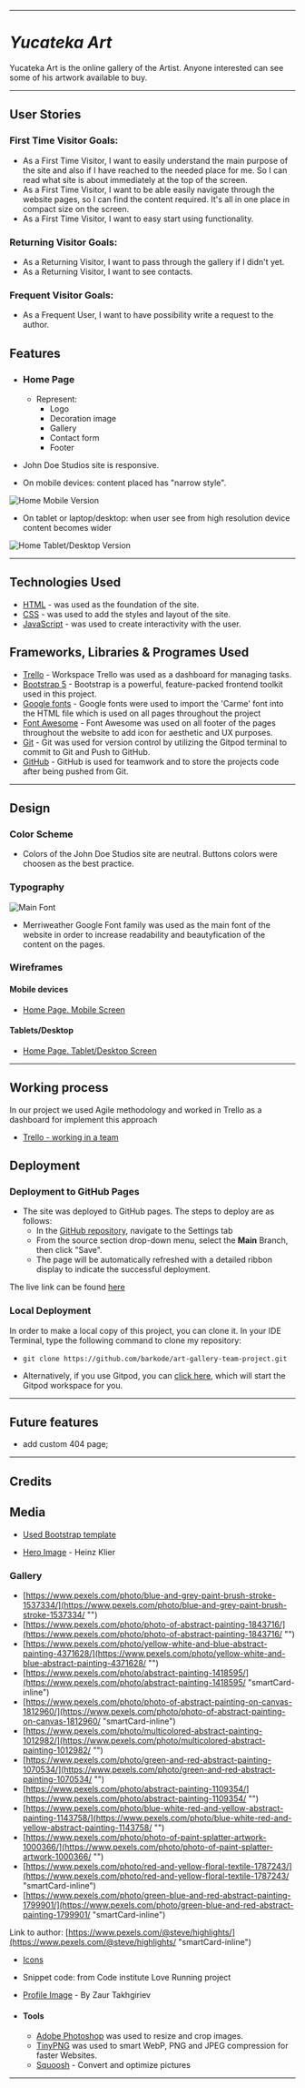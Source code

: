 
---

# *Yucateka Art*

Yucateka Art is the online gallery of the Artist. Anyone interested can see some of his artwork available to buy.

---
## User Stories

### First Time Visitor Goals:

* As a First Time Visitor, I want to easily understand the main purpose of the site and also if I have reached to the needed place for me. So I can read what site is about immediately at the top of the screen.
* As a First Time Visitor, I want to be able easily navigate through the website pages, so I can find the content required. It's all in one place in compact size on the screen.
* As a First Time Visitor, I want to easy start using functionality.

### Returning Visitor Goals:

* As a Returning Visitor, I want to pass through the gallery if I didn't yet.
* As a Returning Visitor, I want to see contacts.

### Frequent Visitor Goals:

* As a Frequent User, I want to have possibility write a request to the author.

## Features

+ ### Home Page

  - Represent:
    * Logo
    * Decoration image
    * Gallery
    * Contact form
    * Footer

- John Doe Studios site is responsive.

- On mobile devices: content placed has "narrow style".

![Home Mobile Version](docs/mobile.png)

  * On tablet or laptop/desktop: when user see from high resolution device content becomes wider

![Home Tablet/Desktop Version](docs/desktop.png)

---
## Technologies Used

- [HTML](https://developer.mozilla.org/en-US/docs/Web/HTML) - was used as the foundation of the site.
- [CSS](https://developer.mozilla.org/en-US/docs/Web/css) - was used to add the styles and layout of the site.
- [JavaScript](https://developer.mozilla.org/en-US/docs/Web/JavaScript) - was used to create interactivity with the user.

## Frameworks, Libraries & Programes Used
- [Trello](https://trello.com/) - Workspace Trello was used as a dashboard for managing tasks.
- [Bootstrap 5](https://getbootstrap.com/) - Bootstrap is a powerful, feature-packed frontend toolkit used in this project.
- [Google fonts](https://fonts.google.com) - Google fonts were used to import the 'Carme' font into the HTML file which is used on all pages throughout the project
- [Font Awesome](https://fontawesome.com) - Font Awesome was used on all footer of the pages throughout the website to add icon for aesthetic and UX purposes.
- [Git](https://gitpod.io) - Git was used for version control by utilizing the Gitpod terminal to commit to Git and Push to GitHub.
- [GitHub](https://github.com) - GitHub is used for teamwork and to store the projects code after being pushed from Git.

---
## Design

### Color Scheme

- Сolors of the John Doe Studios site are neutral. Buttons colors were choosen as the best practice.

### Typography

![Main Font](docs/primary_font.png)

- Merriweather Google Font family was used as the main font of the website in order to increase readability and beautyfication of the content on the pages.

### Wireframes

#### Mobile devices

- [Home Page. Mobile Screen](docs/basic-wireframe.jpg)

#### Tablets/Desktop

- [Home Page. Tablet/Desktop Screen](docs/basic-wireframe.jpg)

---

## Working process

In our project we used Agile methodology and worked in Trello as a dashboard for implement this approach

- [Trello - working in a team](docs/trello.png)

## Deployment

### Deployment to GitHub Pages

- The site was deployed to GitHub pages. The steps to deploy are as follows: 
  - In the [GitHub repository](https://github.com/barkode/art-gallery-team-project), navigate to the Settings tab 
  - From the source section drop-down menu, select the **Main** Branch, then click "Save".
  - The page will be automatically refreshed with a detailed ribbon display to indicate the successful deployment.

The live link can be found [here](https://barkode.github.io/art-gallery-team-project/)

### Local Deployment

In order to make a local copy of this project, you can clone it.
In your IDE Terminal, type the following command to clone my repository:

- `git clone https://github.com/barkode/art-gallery-team-project.git`

- Alternatively, if you use Gitpod, you can [click here](https://gitpod.io/#https://github.com/barkode/art-gallery-team-project), which will start the Gitpod workspace for you.

---

## Future features
- add custom 404 page;

---
## Credits

## Media
  - [Used Bootstrap template](https://startbootstrap.com/theme/creative)

  - [Hero Image](https://www.pexels.com/photo/man-in-white-and-blue-striped-long-sleeved-shirt-painting-near-seashore-896108/) - Heinz Klier   

### Gallery

  - [https://www.pexels.com/photo/blue-and-grey-paint-brush-stroke-1537334/](https://www.pexels.com/photo/blue-and-grey-paint-brush-stroke-1537334/ "‌")
  - [https://www.pexels.com/photo/photo-of-abstract-painting-1843716/](https://www.pexels.com/photo/photo-of-abstract-painting-1843716/ "‌")
  - [https://www.pexels.com/photo/yellow-white-and-blue-abstract-painting-4371628/](https://www.pexels.com/photo/yellow-white-and-blue-abstract-painting-4371628/ "‌")
  - [https://www.pexels.com/photo/abstract-painting-1418595/](https://www.pexels.com/photo/abstract-painting-1418595/ "smartCard-inline")
  - [https://www.pexels.com/photo/photo-of-abstract-painting-on-canvas-1812960/](https://www.pexels.com/photo/photo-of-abstract-painting-on-canvas-1812960/ "smartCard-inline")
  - [https://www.pexels.com/photo/multicolored-abstract-painting-1012982/](https://www.pexels.com/photo/multicolored-abstract-painting-1012982/ "‌")
  - [https://www.pexels.com/photo/green-and-red-abstract-painting-1070534/](https://www.pexels.com/photo/green-and-red-abstract-painting-1070534/ "‌")
  - [https://www.pexels.com/photo/abstract-painting-1109354/](https://www.pexels.com/photo/abstract-painting-1109354/ "‌")
  - [https://www.pexels.com/photo/blue-white-red-and-yellow-abstract-painting-1143758/](https://www.pexels.com/photo/blue-white-red-and-yellow-abstract-painting-1143758/ "‌")
  - [https://www.pexels.com/photo/photo-of-paint-splatter-artwork-1000366/](https://www.pexels.com/photo/photo-of-paint-splatter-artwork-1000366/ "‌")
  - [https://www.pexels.com/photo/red-and-yellow-floral-textile-1787243/](https://www.pexels.com/photo/red-and-yellow-floral-textile-1787243/ "smartCard-inline")
  - [https://www.pexels.com/photo/green-blue-and-red-abstract-painting-1799901/](https://www.pexels.com/photo/green-blue-and-red-abstract-painting-1799901/ "smartCard-inline")

Link to author:
[https://www.pexels.com/@steve/highlights/](https://www.pexels.com/@steve/highlights/ "smartCard-inline")

- [Icons](https://www.flaticon.com/free-icon/art-and-design_3528221?term=art&page=1&position=31&origin=search&related_id=3528221 "‌")

- Snippet code: from Code institute Love Running project

- [Profile Image](https://www.pexels.com/photo/a-bearded-man-in-a-checkered-shirt-and-a-cap-standing-on-a-field-26222877/ "smartCard-inline") - By Zaur Takhgiriev

+ #### Tools

    - [Adobe Photoshop](https://www.adobe.com) was used to resize and crop images.
    - [TinyPNG](https://tinypng.com/) was used to smart WebP, PNG and JPEG compression for faster Websites.
    - [Squoosh](https://squoosh.app/) - Convert and optimize pictures
---
